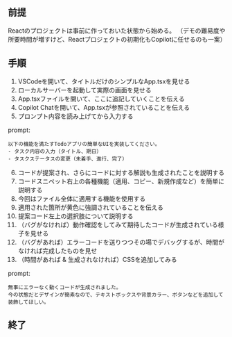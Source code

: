 
## 前提
Reactのプロジェクトは事前に作っておいた状態から始める。
（デモの難易度や所要時間が増すけど、Reactプロジェクトの初期化もCopilotに任せるのも一案）

## 手順
1. VSCodeを開いて、タイトルだけのシンプルなApp.tsxを見せる
2. ローカルサーバーを起動して実際の画面を見せる
3. App.tsxファイルを開いて、ここに追記していくことを伝える
4. Copilot Chatを開いて、App.tsxが参照されていることを伝える
5. プロンプト内容を読み上げてから入力する

prompt: 
```
以下の機能を満たすTodoアプリの簡単なUIを実装してください。
- タスク内容の入力（タイトル、期日）
- タスクステータスの変更（未着手、進行、完了）
```
6. コードが提案され、さらにコードに対する解説も生成されたことを説明する
7. コードスニペット右上の各種機能（適用、コピー、新規作成など）を簡単に説明する
8. 今回はファイル全体に適用する機能を使用する
9. 適用された箇所が黄色に強調されていることを伝える
10. 提案コード左上の選択肢について説明する
11. （バグがなければ）動作確認をしてみて期待したコードが生成されている様子を見せる
12. （バグがあれば）エラーコードを送りつつその場でデバッグするが、時間がなければ完成したものを見せ
13. （時間があれば & 生成されなければ）CSSを追加してみる

prompt: 
```
無事にエラーなく動くコードが生成されました。
今の状態だとデザインが簡素なので、テキストボックスや背景カラー、ボタンなどを追加して装飾してほしい。
```

## 終了



